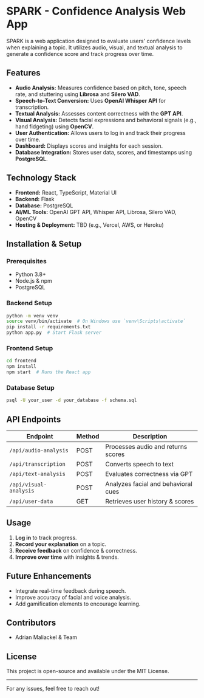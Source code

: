# SPARK - Confidence Analysis Web App

SPARK is a web application designed to evaluate users' confidence levels when explaining a topic. It utilizes audio, visual, and textual analysis to generate a confidence score and track progress over time.

## Features
- **Audio Analysis:** Measures confidence based on pitch, tone, speech rate, and stuttering using **Librosa** and **Silero VAD**.
- **Speech-to-Text Conversion:** Uses **OpenAI Whisper API** for transcription.
- **Textual Analysis:** Assesses content correctness with the **GPT API**.
- **Visual Analysis:** Detects facial expressions and behavioral signals (e.g., hand fidgeting) using **OpenCV**.
- **User Authentication:** Allows users to log in and track their progress over time.
- **Dashboard:** Displays scores and insights for each session.
- **Database Integration:** Stores user data, scores, and timestamps using **PostgreSQL**.

## Technology Stack
- **Frontend:** React, TypeScript, Material UI
- **Backend:** Flask
- **Database:** PostgreSQL
- **AI/ML Tools:** OpenAI GPT API, Whisper API, Librosa, Silero VAD, OpenCV
- **Hosting & Deployment:** TBD (e.g., Vercel, AWS, or Heroku)

## Installation & Setup
### Prerequisites
- Python 3.8+
- Node.js & npm
- PostgreSQL

### Backend Setup
```bash
python -m venv venv
source venv/bin/activate  # On Windows use `venv\Scripts\activate`
pip install -r requirements.txt
python app.py  # Start Flask server
```

### Frontend Setup
```bash
cd frontend
npm install
npm start  # Runs the React app
```

### Database Setup
```bash
psql -U your_user -d your_database -f schema.sql
```

## API Endpoints
| Endpoint                 | Method | Description                          |
|--------------------------|--------|--------------------------------------|
| `/api/audio-analysis`    | POST   | Processes audio and returns scores  |
| `/api/transcription`     | POST   | Converts speech to text             |
| `/api/text-analysis`     | POST   | Evaluates correctness via GPT       |
| `/api/visual-analysis`   | POST   | Analyzes facial and behavioral cues |
| `/api/user-data`         | GET    | Retrieves user history & scores     |

## Usage
1. **Log in** to track progress.
2. **Record your explanation** on a topic.
3. **Receive feedback** on confidence & correctness.
4. **Improve over time** with insights & trends.

## Future Enhancements
- Integrate real-time feedback during speech.
- Improve accuracy of facial and voice analysis.
- Add gamification elements to encourage learning.

## Contributors
- Adrian Maliackel & Team

## License
This project is open-source and available under the MIT License.

---

For any issues, feel free to reach out!

